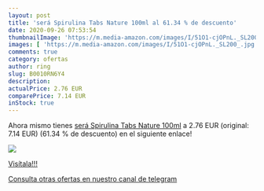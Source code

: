 ```yaml
---
layout: post
title: 'será Spirulina Tabs Nature 100ml al 61.34 % de descuento'
date: 2020-09-26 07:53:54
thumbnailImage: 'https://m.media-amazon.com/images/I/51O1-cjOPnL._SL200_.jpg'
images: [ 'https://m.media-amazon.com/images/I/51O1-cjOPnL._SL200_.jpg' ]
comments: true
category: ofertas
author: ring
slug: B0010RN6Y4
description:
actualPrice: 2.76 EUR
comparePrice: 7.14 EUR
inStock: true
---
```


Ahora mismo tienes [será Spirulina Tabs Nature 100ml](https://www.amazon.com/dp/B0010RN6Y4/?tag=redken08-20) a 2.76 EUR (original: 7.14 EUR) (61.34 %  de descuento) en el siguiente enlace!

[![](https://m.media-amazon.com/images/I/51O1-cjOPnL._SL200_.jpg)](https://www.amazon.com/dp/B0010RN6Y4/?tag=redken08-20)

[Visítala!!!](https://www.amazon.com/dp/B0010RN6Y4/?tag=redken08-20)

[Consulta otras ofertas en nuestro canal de telegram](https://t.me/s/ofertas25)
